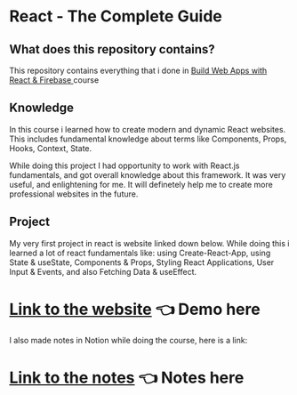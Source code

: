# React - The Complete Guide
 
## What does this repository contains?</h2>

This repository contains everything that i done in <a href="https://www.udemy.com/course/build-web-apps-with-react-firebase/">Build Web Apps with React & Firebase
</a>course

## Knowledge

In this course i learned how to create modern and dynamic React websites. This includes fundamental knowledge about terms like Components, Props, Hooks, Context, State.

While doing this project I had opportunity to work with React.js fundamentals, and got overall knowledge about this framework. It was very useful, and enlightening for me. It will definetely help me to create more professional websites in the future.

## Project
My very first project in react is website linked down below. While doing this i learned a lot of react fundamentals like: using Create-React-App, using State & useState, Components & Props, Styling React Applications, User Input & Events, and also Fetching Data & useEffect.

# <a href = "https://6410d03bcd349014c9c6dfe2--relaxed-bavarois-623a12.netlify.app">Link to the website</a> 👈 Demo here

I also made notes in Notion while doing the course, here is a link:

# <a href = "https://fantastic-memory-3e8.notion.site/React-The-Complete-Guide-notes-7dc2fee6ec3742aab243801b5275dc69"> Link to the notes</a> 👈 Notes here
